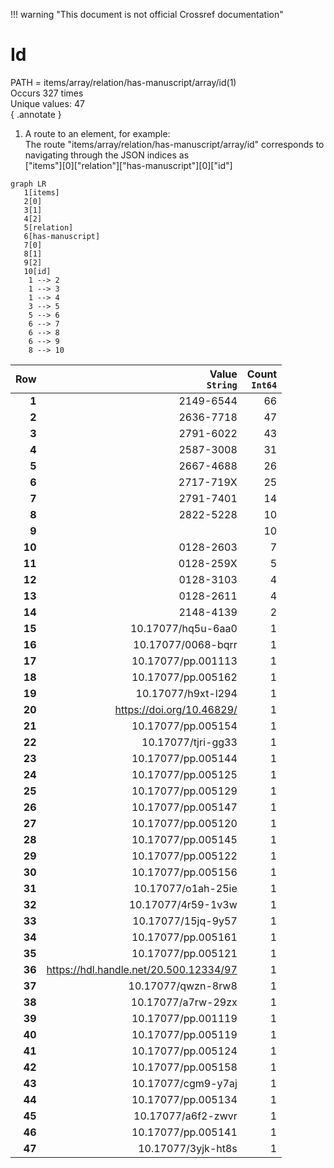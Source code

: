 !!! warning "This document is not official Crossref documentation"
# Id
PATH = items/array/relation/has-manuscript/array/id(1)  
Occurs 327 times  
Unique values: 47  
{ .annotate }

1. A route to an element, for example:  
   The route "items/array/relation/has-manuscript/array/id" corresponds to navigating through the JSON indices as  
   ["items"][0]["relation"]["has-manuscript"][0]["id"]  

```mermaid
graph LR
   1[items]
   2[0]
   3[1]
   4[2]
   5[relation]
   6[has-manuscript]
   7[0]
   8[1]
   9[2]
   10[id]
    1 --> 2
    1 --> 3
    1 --> 4
    3 --> 5
    5 --> 6
    6 --> 7
    6 --> 8
    6 --> 9
    8 --> 10
```

| **Row** | **Value**<br>`String`                  | **Count**<br>`Int64` |
|--------:|---------------------------------------:|---------------------:|
| **1**   | 2149-6544                              | 66                   |
| **2**   | 2636-7718                              | 47                   |
| **3**   | 2791-6022                              | 43                   |
| **4**   | 2587-3008                              | 31                   |
| **5**   | 2667-4688                              | 26                   |
| **6**   | 2717-719X                              | 25                   |
| **7**   | 2791-7401                              | 14                   |
| **8**   | 2822-5228                              | 10                   |
| **9**   |                                        | 10                   |
| **10**  | 0128-2603                              | 7                    |
| **11**  | 0128-259X                              | 5                    |
| **12**  | 0128-3103                              | 4                    |
| **13**  | 0128-2611                              | 4                    |
| **14**  | 2148-4139                              | 2                    |
| **15**  | 10.17077/hq5u-6aa0                     | 1                    |
| **16**  | 10.17077/0068-bqrr                     | 1                    |
| **17**  | 10.17077/pp.001113                     | 1                    |
| **18**  | 10.17077/pp.005162                     | 1                    |
| **19**  | 10.17077/h9xt-l294                     | 1                    |
| **20**  | https://doi.org/10.46829/              | 1                    |
| **21**  | 10.17077/pp.005154                     | 1                    |
| **22**  | 10.17077/tjri-gg33                     | 1                    |
| **23**  | 10.17077/pp.005144                     | 1                    |
| **24**  | 10.17077/pp.005125                     | 1                    |
| **25**  | 10.17077/pp.005129                     | 1                    |
| **26**  | 10.17077/pp.005147                     | 1                    |
| **27**  | 10.17077/pp.005120                     | 1                    |
| **28**  | 10.17077/pp.005145                     | 1                    |
| **29**  | 10.17077/pp.005122                     | 1                    |
| **30**  | 10.17077/pp.005156                     | 1                    |
| **31**  | 10.17077/o1ah-25ie                     | 1                    |
| **32**  | 10.17077/4r59-1v3w                     | 1                    |
| **33**  | 10.17077/15jq-9y57                     | 1                    |
| **34**  | 10.17077/pp.005161                     | 1                    |
| **35**  | 10.17077/pp.005121                     | 1                    |
| **36**  | https://hdl.handle.net/20.500.12334/97 | 1                    |
| **37**  | 10.17077/qwzn-8rw8                     | 1                    |
| **38**  | 10.17077/a7rw-29zx                     | 1                    |
| **39**  | 10.17077/pp.001119                     | 1                    |
| **40**  | 10.17077/pp.005119                     | 1                    |
| **41**  | 10.17077/pp.005124                     | 1                    |
| **42**  | 10.17077/pp.005158                     | 1                    |
| **43**  | 10.17077/cgm9-y7aj                     | 1                    |
| **44**  | 10.17077/pp.005134                     | 1                    |
| **45**  | 10.17077/a6f2-zwvr                     | 1                    |
| **46**  | 10.17077/pp.005141                     | 1                    |
| **47**  | 10.17077/3yjk-ht8s                     | 1                    |

